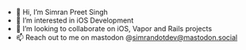 - 👋 Hi, I’m Simran Preet Singh
- 👀 I’m interested in iOS Development
- 💞️ I’m looking to collaborate on iOS, Vapor and Rails projects
- 📫 Reach out to me on mastodon @simrandotdev@mastodon.social

